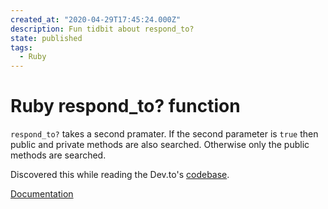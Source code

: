 ```yaml
---
created_at: "2020-04-29T17:45:24.000Z"
description: Fun tidbit about respond_to?
state: published
tags:
  - Ruby
---
```


# Ruby respond_to? function

`respond_to?` takes a second pramater. If the second parameter is `true` then public and private methods are also searched. Otherwise only the public methods are searched.

Discovered this while reading the Dev.to's [codebase](https://github.com/thepracticaldev/dev.to/pull/5521/files#r367254219).

[Documentation](https://apidock.com/ruby/Object/respond_to%3F)
